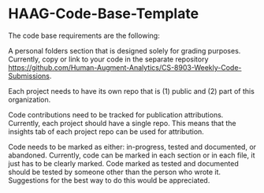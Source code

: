 # HAAG-Code-Base-Template

The code base requirements are the following:

A personal folders section that is designed solely for grading purposes. Currently, copy or link to your code in the separate repository https://github.com/Human-Augment-Analytics/CS-8903-Weekly-Code-Submissions.

Each project needs to have its own repo that is (1) public and (2) part of this organization.

Code contributions need to be tracked for publication attributions. Currently, each project should have a single repo. This means that the insights tab of each project repo can be used for attribution.

Code needs to be marked as either: in-progress, tested and documented, or abandoned. Currently, code can be marked in each section or in each file, it just has to be clearly marked. Code marked as tested and documented should be tested by someone other than the person who wrote it. Suggestions for the best way to do this would be appreciated.
